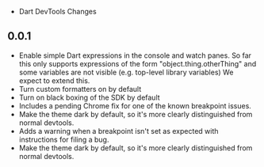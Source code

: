 * Dart DevTools Changes

## 0.0.1
 * Enable simple Dart expressions in the console and watch panes. So far this
   only supports expressions of the form "object.thing.otherThing" and some
   variables are not visible (e.g. top-level library variables) We expect to
   extend this.
 * Turn custom formatters on by default
 * Turn on black boxing of the SDK by default
 * Includes a pending Chrome fix for one of the known breakpoint issues.
 * Make the theme dark by default, so it's more clearly distinguished from
   normal devtools.
 * Adds a warning when a breakpoint isn't set as expected with instructions for
   filing a bug.
 * Make the theme dark by default, so it's more clearly distinguished from
   normal devtools.
